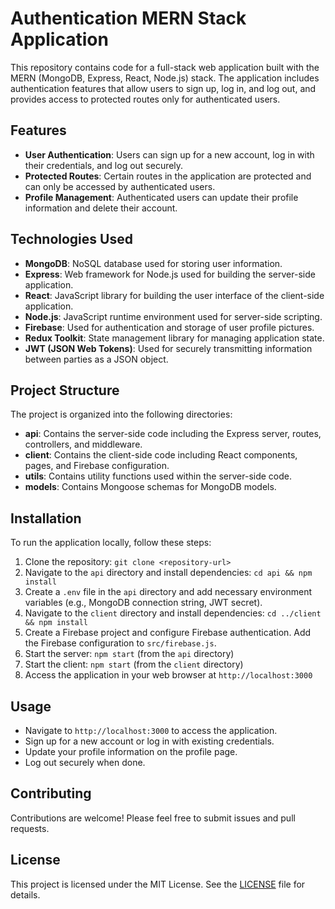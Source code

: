 # Authentication MERN Stack Application

This repository contains code for a full-stack web application built with the MERN (MongoDB, Express, React, Node.js) stack. The application includes authentication features that allow users to sign up, log in, and log out, and provides access to protected routes only for authenticated users.

## Features

- **User Authentication**: Users can sign up for a new account, log in with their credentials, and log out securely.
- **Protected Routes**: Certain routes in the application are protected and can only be accessed by authenticated users.
- **Profile Management**: Authenticated users can update their profile information and delete their account.

## Technologies Used

- **MongoDB**: NoSQL database used for storing user information.
- **Express**: Web framework for Node.js used for building the server-side application.
- **React**: JavaScript library for building the user interface of the client-side application.
- **Node.js**: JavaScript runtime environment used for server-side scripting.
- **Firebase**: Used for authentication and storage of user profile pictures.
- **Redux Toolkit**: State management library for managing application state.
- **JWT (JSON Web Tokens)**: Used for securely transmitting information between parties as a JSON object.

## Project Structure

The project is organized into the following directories:

- **api**: Contains the server-side code including the Express server, routes, controllers, and middleware.
- **client**: Contains the client-side code including React components, pages, and Firebase configuration.
- **utils**: Contains utility functions used within the server-side code.
- **models**: Contains Mongoose schemas for MongoDB models.

## Installation

To run the application locally, follow these steps:

1. Clone the repository: `git clone <repository-url>`
2. Navigate to the `api` directory and install dependencies: `cd api && npm install`
3. Create a `.env` file in the `api` directory and add necessary environment variables (e.g., MongoDB connection string, JWT secret).
4. Navigate to the `client` directory and install dependencies: `cd ../client && npm install`
5. Create a Firebase project and configure Firebase authentication. Add the Firebase configuration to `src/firebase.js`.
6. Start the server: `npm start` (from the `api` directory)
7. Start the client: `npm start` (from the `client` directory)
8. Access the application in your web browser at `http://localhost:3000`

## Usage

- Navigate to `http://localhost:3000` to access the application.
- Sign up for a new account or log in with existing credentials.
- Update your profile information on the profile page.
- Log out securely when done.

## Contributing

Contributions are welcome! Please feel free to submit issues and pull requests.

## License

This project is licensed under the MIT License. See the [LICENSE](LICENSE) file for details.
